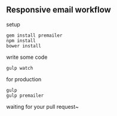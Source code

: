 Responsive email workflow
-------------
setup

    gem install premailer   
    npm install 
    bower install   

write some code
   
    gulp watch

for production

    gulp
    gulp premailer

waiting for your pull request~